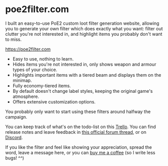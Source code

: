 # poe2filter.com

I built an easy-to-use PoE2 custom loot filter generation website, allowing you to generate your own filter which does exactly what you want: filter out clutter you're not interested in, and highlight items you probably don't want to miss.

https://poe2filter.com

- Easy to use, nothing to learn.
- Hides items you're not interested in, only shows weapon and armour types of your choice.
- Highlights important items with a tiered beam and displays them on the minimap.
- Fully economy-tiered items.
- By default doesn't change label styles, keeping the original game's atmosphere.
- Offers extensive customization options.

You probably only want to start using these filters around halfway the campaign.

You can keep track of what's on the todo-list on this [Trello](https://trello.com/b/scO9dP72/tasks). You can find release notes and leave feedback in [this official forum thread](https://www.pathofexile.com/forum/view-thread/3630063), or on [Discord](https://discord.gg/JbaMnwngvq).

If you like the filter and feel like showing your appreciation, spread the word, leave a message here, or you can [buy me a coffee](https://buymeacoffee.com/poe2filter) (so I write less bugs! ^^)
